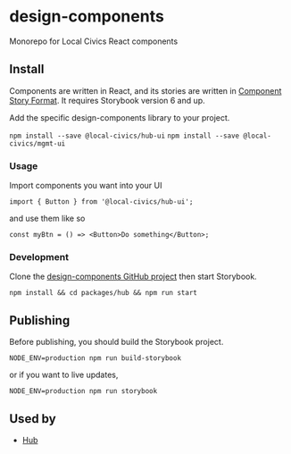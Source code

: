 # design-components

Monorepo for Local Civics React components

## Install

Components are written in React, and its stories are written in [Component Story Format](https://medium.com/storybookjs/component-story-format-66f4c32366df). It requires Storybook version 6 and up.

Add the specific design-components library to your project.

`npm install --save @local-civics/hub-ui`
`npm install --save @local-civics/mgmt-ui`

### **Usage**

Import components you want into your UI

`import { Button } from '@local-civics/hub-ui';`

and use them like so

```
const myBtn = () => <Button>Do something</Button>;
```

### **Development**

Clone the [design-components GitHub project](https://github.com/local-civics/design-components) then start Storybook.

`npm install && cd packages/hub && npm run start`

## **Publishing**

Before publishing, you should build the Storybook project.

`NODE_ENV=production npm run build-storybook`

or if you want to live updates,

`NODE_ENV=production npm run storybook`

## Used by

- [Hub](https://hub.localcivics.io)
